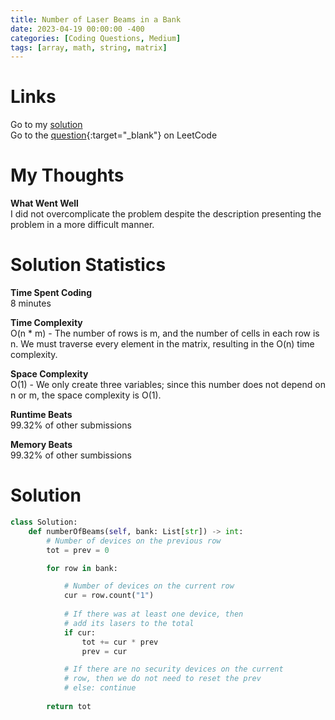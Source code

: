 ```yaml
---
title: Number of Laser Beams in a Bank
date: 2023-04-19 00:00:00 -400
categories: [Coding Questions, Medium]
tags: [array, math, string, matrix]
---
```


# Links  

Go to my [solution](#solution)  
Go to the [question](https://leetcode.com/problems/number-of-laser-beams-in-a-bank/){:target="_blank"} on LeetCode  

# My Thoughts  

**What Went Well**  
I did not overcomplicate the problem despite the description presenting the problem in a more difficult manner.

# Solution Statistics  

**Time Spent Coding**  
8 minutes

**Time Complexity**  
O(n * m) - The number of rows is m, and the number of cells in each row is n. 
We must traverse every element in the matrix, resulting in the O(n) time complexity.

**Space Complexity**  
O(1) - We only create three variables; since this number does not depend on n or m, the space complexity is O(1).

**Runtime Beats**  
99.32% of other submissions  

**Memory Beats**  
99.32% of other sumbissions  

# Solution  

```python
class Solution:
    def numberOfBeams(self, bank: List[str]) -> int:
        # Number of devices on the previous row
        tot = prev = 0

        for row in bank:

            # Number of devices on the current row
            cur = row.count("1")
            
            # If there was at least one device, then
            # add its lasers to the total
            if cur:
                tot += cur * prev
                prev = cur

            # If there are no security devices on the current
            # row, then we do not need to reset the prev
            # else: continue
            
        return tot
```
